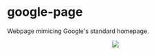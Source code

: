 # google-page
Webpage mimicing Google's standard homepage.

<p align="center">
<img src="img/screenshot.jpg">
</p>
